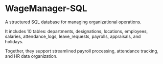 # WageManager-SQL
A structured SQL database for managing organizational operations. 

It includes 10 tables: departments, designations, locations, employees, salaries, attendance_logs, leave_requests, payrolls, appraisals, and holidays. 

Together, they support streamlined payroll processing, attendance tracking, and HR data organization.
